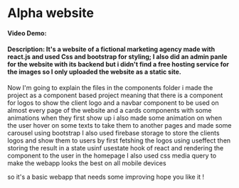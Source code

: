 # Alpha website
#### Video Demo:  <URL HERE>
#### Description: It's a website of a fictional marketing agency made with react.js and used Css and bootstrap for styling; I also did an admin panle for the website with its backend but i didn't find a free hosting service for the images so I only uploaded the website as a static site. 
Now I'm going to explain the files in the components folder
i made the project as a component based project meaning that there is a component for logos to show the client logo and a navbar component to be used on almost every page of the website and a cards components with some animations when they first show up i also made some animation on when the user hover on some texts to take them to another pages and made some carousel using bootstrap I also used firebase storage to store the clients logos and show them to users by first fetshing the logos using useffect then storing the result in a state usinf usestate hook of react and rendering the component to the user in the homepage 
I also used css media query to make the webapp looks the best on all mobile devices 


so it's a basic webapp that needs some improving hope you like it !
